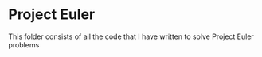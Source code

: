 # Project Euler 
This folder consists of all the code that I have written to solve Project Euler problems
